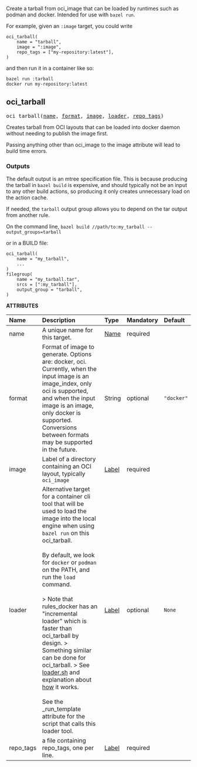 <!-- Generated with Stardoc: http://skydoc.bazel.build -->

Create a tarball from oci_image that can be loaded by runtimes such as podman and docker.
Intended for use with `bazel run`.

For example, given an `:image` target, you could write

```
oci_tarball(
    name = "tarball",
    image = ":image",
    repo_tags = ["my-repository:latest"],
)
```

and then run it in a container like so:

```
bazel run :tarball
docker run my-repository:latest
```


<a id="oci_tarball"></a>

## oci_tarball

<pre>
oci_tarball(<a href="#oci_tarball-name">name</a>, <a href="#oci_tarball-format">format</a>, <a href="#oci_tarball-image">image</a>, <a href="#oci_tarball-loader">loader</a>, <a href="#oci_tarball-repo_tags">repo_tags</a>)
</pre>

Creates tarball from OCI layouts that can be loaded into docker daemon without needing to publish the image first.

Passing anything other than oci_image to the image attribute will lead to build time errors.

### Outputs

The default output is an mtree specification file.
This is because producing the tarball in `bazel build` is expensive, and should typically not be an input to any other build actions,
so producing it only creates unnecessary load on the action cache.

If needed, the `tarball` output group allows you to depend on the tar output from another rule.

On the command line, `bazel build //path/to:my_tarball --output_groups=tarball`

or in a BUILD file:

```starlark
oci_tarball(
    name = "my_tarball",
    ...
)
filegroup(
    name = "my_tarball.tar",
    srcs = [":my_tarball"],
    output_group = "tarball",
)
```


**ATTRIBUTES**


| Name  | Description | Type | Mandatory | Default |
| :------------- | :------------- | :------------- | :------------- | :------------- |
| <a id="oci_tarball-name"></a>name |  A unique name for this target.   | <a href="https://bazel.build/concepts/labels#target-names">Name</a> | required |  |
| <a id="oci_tarball-format"></a>format |  Format of image to generate. Options are: docker, oci. Currently, when the input image is an image_index, only oci is supported, and when the input image is an image, only docker is supported. Conversions between formats may be supported in the future.   | String | optional | <code>"docker"</code> |
| <a id="oci_tarball-image"></a>image |  Label of a directory containing an OCI layout, typically <code>oci_image</code>   | <a href="https://bazel.build/concepts/labels">Label</a> | required |  |
| <a id="oci_tarball-loader"></a>loader |  Alternative target for a container cli tool that will be             used to load the image into the local engine when using <code>bazel run</code> on this oci_tarball.<br><br>            By default, we look for <code>docker</code> or <code>podman</code> on the PATH, and run the <code>load</code> command.<br><br>            &gt; Note that rules_docker has an "incremental loader" which is faster than oci_tarball by design.             &gt; Something similar can be done for oci_tarball.              &gt; See [loader.sh](/examples/incremental_loader/loader.sh) and explanation about [how](/examples/incremental_loader/README.md) it works.<br><br>            See the _run_template attribute for the script that calls this loader tool.   | <a href="https://bazel.build/concepts/labels">Label</a> | optional | <code>None</code> |
| <a id="oci_tarball-repo_tags"></a>repo_tags |  a file containing repo_tags, one per line.   | <a href="https://bazel.build/concepts/labels">Label</a> | required |  |


